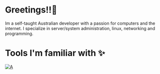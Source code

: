 # Greetings!!👋
Im a self-taught Australian developer with a passion for computers and the internet. I specialize in server/system administration, linux, networking and programming.

# Tools I'm familiar with ✨
[![A](https://skillicons.dev/icons?i=linux,docker,github,nginx,cloudflare,markdown,python,mongo,html,css)](https://skillicons.dev)
